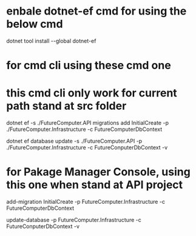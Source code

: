 # enbale dotnet-ef cmd for using the below cmd

dotnet tool install --global dotnet-ef

# for cmd cli using these cmd one

# this cmd cli only work for current path stand at src folder

dotnet ef -s ./FutureComputer.API migrations add InitialCreate -p ./FutureComputer.Infrastructure -c FutureComputerDbContext

dotnet ef database update -s ./FutureComputer.API -p ./FutureComputer.Infrastructure -c FutureConputerDbContext -v

# for Pakage Manager Console, using this one when stand at API project

add-migration InitialCreate -p FutureComputer.Infrastructure -c FutureComputerDbContext

update-database -p FutureComputer.Infrastructure -c FutureConputerDbContext -v

